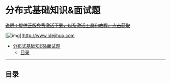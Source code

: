 # 分布式基础知识&面试题


~~[说明：提供正版免费激活下载，以及激活工具和教程，点击获取](http://www.idejihuo.com)~~

[![img](https://gitee.com/itmatu/zhongmayisheng/raw/master/video/img/Release_Preview_image_1280x600_IntelliJIDEA-2x.jpg)](http://www.idejihuo.com
- [分布式基础知识&面试题](#分布式基础知识面试题)
  - [目录](#目录)



---


## 目录


